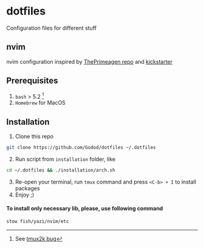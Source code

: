 # dotfiles
Configuration files for different stuff

## nvim
nvim configuration inspired by [ThePrimeagen repo](https://github.com/ThePrimeagen/init.lua/tree/master) and [kickstarter](https://github.com/nvim-lua/kickstart.nvim/tree/master)

## Prerequisites
1. `bash` > 5.2 [^1]
2. `Homebrew` for MacOS

## Installation
1. Clone this repo
```bash
git clone https://github.com/Godod/dotfiles ~/.dotfiles
```
2. Run script from `installation` folder, like
```bash
cd ~/.dotfiles && ./installation/arch.sh
```
3. Re-open your terminal, run `tmux` command and press `<C-b> + I` to install packages
4. Enjoy ;)

#### To install only necessary lib, please, use following command

```bash
stow fish/yazi/nvim/etc
```


[^1]: See [tmux2k bug](https://github.com/2KAbhishek/tmux2k/issues/47) 

